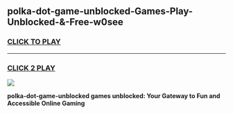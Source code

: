 
## polka-dot-game-unblocked-Games-Play-Unblocked-&-Free-w0see
<h3>
<a href="https://premium76.site?title=polka-dot-game-unblocked&ref=24A">CLICK TO PLAY</a></h3>
<hr>

<h3>
<a href="https://premium76.site?title=polka-dot-game-unblocked&ref=24A">CLICK 2 PLAY</a>
  
</h3>

<a href="https://premium76.site?title=polka-dot-game-unblocked&ref=24A"><img src="https://clearcache.store/games.png"></a>


**polka-dot-game-unblocked games unblocked: Your Gateway to Fun and Accessible Online Gaming**

